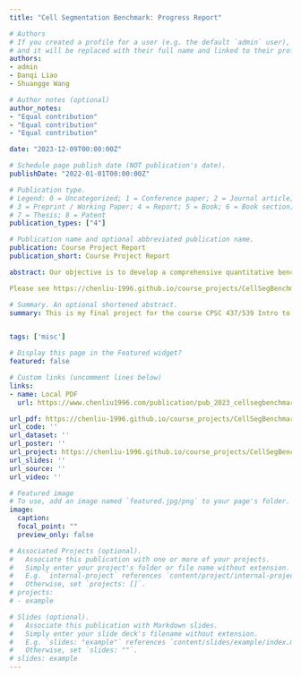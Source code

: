 ```yaml
---
title: "Cell Segmentation Benchmark: Progress Report"

# Authors
# If you created a profile for a user (e.g. the default `admin` user), write the username (folder name) here
# and it will be replaced with their full name and linked to their profile.
authors:
- admin
- Danqi Liao
- Shuangge Wang

# Author notes (optional)
author_notes:
- "Equal contribution"
- "Equal contribution"
- "Equal contribution"

date: "2023-12-09T00:00:00Z"

# Schedule page publish date (NOT publication's date).
publishDate: "2022-01-01T00:00:00Z"

# Publication type.
# Legend: 0 = Uncategorized; 1 = Conference paper; 2 = Journal article;
# 3 = Preprint / Working Paper; 4 = Report; 5 = Book; 6 = Book section;
# 7 = Thesis; 8 = Patent
publication_types: ["4"]

# Publication name and optional abbreviated publication name.
publication: Course Project Report
publication_short: Course Project Report

abstract: Our objective is to develop a comprehensive quantitative benchmark designed to impartially assess deep learning techniques using open cell segmentation datasets. Our goal is to establish a standard similar to "CIFAR" or "ImageNet" in the realms of histology and cellular biology. So far, we have examined seven datasets, with a range of 30 to 7,000 images and encompassing between 7,000 to 1.2 million cells. Two of the largest datasets have been integrated into our benchmark. We have evaluated ten deep learning methods, selecting two for their ease of use in inference processes. We plan to further refine and expand this project and will ultimately launch a website to facilitate widespread access and community involvement.

Please see https://chenliu-1996.github.io/course_projects/CellSegBenchmark/main.pdf for the most updated version.

# Summary. An optional shortened abstract.
summary: This is my final project for the course CPSC 437/539 Intro to Database Systems in Fall 2023.


tags: ['misc']

# Display this page in the Featured widget?
featured: false

# Custom links (uncomment lines below)
links:
- name: Local PDF
  url: https://www.chenliu1996.com/publication/pub_2023_cellsegbenchmark/main.pdf

url_pdf: https://chenliu-1996.github.io/course_projects/CellSegBenchmark/main.pdf
url_code: ''
url_dataset: ''
url_poster: ''
url_project: https://chenliu-1996.github.io/course_projects/CellSegBenchmark/
url_slides: ''
url_source: ''
url_video: ''

# Featured image
# To use, add an image named `featured.jpg/png` to your page's folder.
image:
  caption:
  focal_point: ""
  preview_only: false

# Associated Projects (optional).
#   Associate this publication with one or more of your projects.
#   Simply enter your project's folder or file name without extension.
#   E.g. `internal-project` references `content/project/internal-project/index.md`.
#   Otherwise, set `projects: []`.
# projects:
# - example

# Slides (optional).
#   Associate this publication with Markdown slides.
#   Simply enter your slide deck's filename without extension.
#   E.g. `slides: "example"` references `content/slides/example/index.md`.
#   Otherwise, set `slides: ""`.
# slides: example
---
```


<!-- {{% callout note %}}
Click the *Cite* button above to demo the feature to enable visitors to import publication metadata into their reference management software.
{{% /callout %}}

{{% callout note %}}
Create your slides in Markdown - click the *Slides* button to check out the example.
{{% /callout %}} -->

<!-- Supplementary notes can be added here, including [code, math, and images](https://wowchemy.com/docs/writing-markdown-latex/). -->

